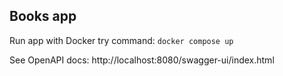 ## Books app
Run app with Docker try command: `docker compose up`

See OpenAPI docs: http://localhost:8080/swagger-ui/index.html